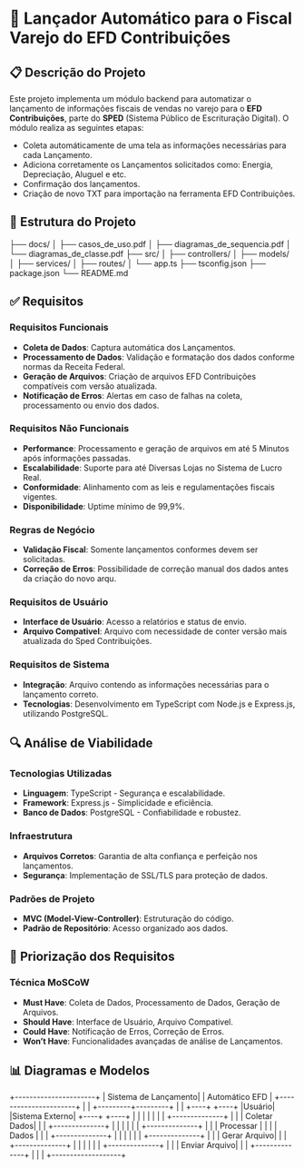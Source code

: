 # 🚀 Lançador Automático para o Fiscal Varejo do EFD Contribuições

## 📋 Descrição do Projeto

Este projeto implementa um módulo backend para automatizar o lançamento de informações fiscais de vendas no varejo para o **EFD Contribuições**, parte do **SPED** (Sistema Público de Escrituração Digital). O módulo realiza as seguintes etapas:

- Coleta automáticamente de uma tela as informações necessárias para cada Lançamento.
- Adiciona corretamente os Lançamentos solicitados como: Energia, Depreciação, Aluguel e etc.
- Confirmação dos lançamentos.
- Criação de novo TXT para importação na ferramenta EFD Contribuições.

## 📁 Estrutura do Projeto

├── docs/
│   ├── casos_de_uso.pdf
│   ├── diagramas_de_sequencia.pdf
│   └── diagramas_de_classe.pdf
├── src/
│   ├── controllers/
│   ├── models/
│   ├── services/
│   ├── routes/
│   └── app.ts
├── tsconfig.json
├── package.json
└── README.md

## ✅ Requisitos

### Requisitos Funcionais

- **Coleta de Dados**: Captura automática dos Lançamentos.
- **Processamento de Dados**: Validação e formatação dos dados conforme normas da Receita Federal.
- **Geração de Arquivos**: Criação de arquivos EFD Contribuições compatíveis com versão atualizada.
- **Notificação de Erros**: Alertas em caso de falhas na coleta, processamento ou envio dos dados.

### Requisitos Não Funcionais

- **Performance**: Processamento e geração de arquivos em até 5 Minutos após informações passadas.
- **Escalabilidade**: Suporte para até Diversas Lojas no Sistema de Lucro Real.
- **Conformidade**: Alinhamento com as leis e regulamentações fiscais vigentes.
- **Disponibilidade**: Uptime mínimo de 99,9%.

### Regras de Negócio

- **Validação Fiscal**: Somente lançamentos conformes devem ser solicitadas.
- **Correção de Erros**: Possibilidade de correção manual dos dados antes da criação do novo arqu.

### Requisitos de Usuário

- **Interface de Usuário**: Acesso a relatórios e status de envio.
- **Arquivo Compativel**: Arquivo com necessidade de conter versão mais atualizada do Sped Contribuições.

### Requisitos de Sistema

- **Integração**: Arquivo contendo as informações necessárias para o lançamento correto.
- **Tecnologias**: Desenvolvimento em TypeScript com Node.js e Express.js, utilizando PostgreSQL.

## 🔍 Análise de Viabilidade

### Tecnologias Utilizadas

- **Linguagem**: TypeScript - Segurança e escalabilidade.
- **Framework**: Express.js - Simplicidade e eficiência.
- **Banco de Dados**: PostgreSQL - Confiabilidade e robustez.

### Infraestrutura

- **Arquivos Corretos**: Garantia de alta confiança e perfeição nos lançamentos.
- **Segurança**: Implementação de SSL/TLS para proteção de dados.

### Padrões de Projeto

- **MVC (Model-View-Controller)**: Estruturação do código.
- **Padrão de Repositório**: Acesso organizado aos dados.

## 🎯 Priorização dos Requisitos

### Técnica MoSCoW

- **Must Have**: Coleta de Dados, Processamento de Dados, Geração de Arquivos.
- **Should Have**: Interface de Usuário, Arquivo Compativel.
- **Could Have**: Notificação de Erros, Correção de Erros.
- **Won’t Have**: Funcionalidades avançadas de análise de Lançamentos.

## 📊 Diagramas e Modelos

  +----------------------+
  |  Sistema de Lançamento|
  |  Automático EFD      |
  +----------------------+
            |
            |
  +---------+---------+
  |                   |
+----+            +----+
|Usuário|          |Sistema Externo|
+----+            +----+
  |                   |
  |                   |
  |                   |
  |  +--------------+  |
  |  | Coletar Dados|  |
  |  +--------------+  |
  |                   |
  |                   |
  |  +--------------+  |
  |  | Processar    |  |
  |  | Dados        |  |
  |  +--------------+  |
  |                   |
  |                   |
  |  +--------------+  |
  |  | Gerar Arquivo|  |
  |  +--------------+  |
  |                   |
  |                   |
  |  +--------------+  |
  |  | Enviar Arquivo| |
  |  +--------------+  |
  |                   |
  +-------------------+


